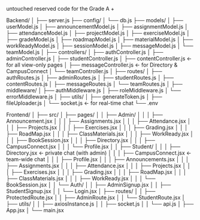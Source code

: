 untouched reserved code for the Grade A +

Backend/
│
├── server.js
├── config/
│   └── db.js
├── models/
│   ├── userModel.js
│   ├── announcementModel.js
│   ├── assignmentModel.js
│   ├── attendanceModel.js
│   ├── projectModel.js
│   ├── exerciseModel.js
│   ├── gradeModel.js
│   ├── roadmapModel.js
│   ├── materialModel.js
│   ├── workReadyModel.js
│   ├── sessionModel.js
│   ├── messageModel.js
│   └── teamModel.js
│
├── controllers/
│   ├── authController.js
│   ├── adminController.js
│   ├── studentController.js
│   ├── contentController.js   ← for all view-only pages
│   ├── messageController.js   ← for Directory & CampusConnect
│   └── teamController.js
│
├── routes/
│   ├── authRoutes.js
│   ├── adminRoutes.js
│   ├── studentRoutes.js
│   ├── contentRoutes.js
│   ├── messageRoutes.js
│   └── teamRoutes.js
│
├── middleware/
│   ├── authMiddleware.js
│   ├── roleMiddleware.js
│   └── errorMiddleware.js
│
├── utils/
│   ├── generateToken.js
│   ├── fileUploader.js
│   └── socket.js   ← for real-time chat
└── .env



<!-- Frontend -->
Frontend/
│
├── src/
│   ├── pages/
│   │   ├── Admin/
│   │   │   ├── Announcement.jsx
│   │   │   ├── Assignments.jsx
│   │   │   ├── Attendance.jsx
│   │   │   ├── Projects.jsx
│   │   │   ├── Exercises.jsx
│   │   │   ├── Grading.jsx
│   │   │   ├── RoadMap.jsx
│   │   │   ├── ClassMaterials.jsx
│   │   │   ├── WorkReady.jsx
│   │   │   ├── BookSession.jsx
│   │   │   ├── Directory.jsx
│   │   │   ├── CampusConnect.jsx
│   │   │   └── Profile.jsx
│   │   ├── Student/
│   │   │   ├── Directory.jsx  ← private chat (with admin)
│   │   │   ├── CampusConnect.jsx  ← team-wide chat
│   │   │   ├── Profile.jsx
│   │   │   ├── Announcements.jsx
│   │   │   ├── Assignments.jsx
│   │   │   ├── Attendance.jsx
│   │   │   ├── Projects.jsx
│   │   │   ├── Exercises.jsx
│   │   │   ├── Grading.jsx
│   │   │   ├── RoadMap.jsx
│   │   │   ├── ClassMaterials.jsx
│   │   │   ├── WorkReady.jsx
│   │   │   └── BookSession.jsx
│   │   └── Auth/
│   │       ├── AdminSignup.jsx
│   │       ├── StudentSignup.jsx
│   │       └── Login.jsx
│   ├── routes/
│   │   ├── ProtectedRoute.jsx
│   │   ├── AdminRoute.jsx
│   │   └── StudentRoute.jsx
│   ├── utils/
│   │   ├── axiosInstance.js
│   │   ├── socket.js
│   │   └── api.js
│   ├── App.jsx
│   └── main.jsx
